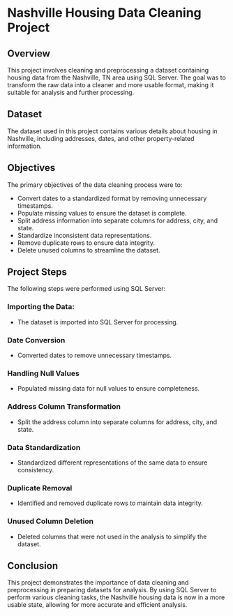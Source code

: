 # Nashville Housing Data Cleaning Project

## Overview
This project involves cleaning and preprocessing a dataset containing housing data from the Nashville, TN area using SQL Server. The goal was to transform the raw data into a cleaner and more usable format, making it suitable for analysis and further processing.

## Dataset
The dataset used in this project contains various details about housing in Nashville, including addresses, dates, and other property-related information.

## Objectives
The primary objectives of the data cleaning process were to:

- Convert dates to a standardized format by removing unnecessary timestamps.
- Populate missing values to ensure the dataset is complete.
- Split address information into separate columns for address, city, and state.
- Standardize inconsistent data representations.
- Remove duplicate rows to ensure data integrity.
- Delete unused columns to streamline the dataset.

## Project Steps

The following steps were performed using SQL Server:

### Importing the Data:

  - The dataset is imported into SQL Server for processing.

### Date Conversion

  - Converted dates to remove unnecessary timestamps.

### Handling Null Values

  - Populated missing data for null values to ensure completeness.

### Address Column Transformation

   - Split the address column into separate columns for address, city, and state.

### Data Standardization

  - Standardized different representations of the same data to ensure consistency.

### Duplicate Removal

  - Identified and removed duplicate rows to maintain data integrity.

### Unused Column Deletion

  - Deleted columns that were not used in the analysis to simplify the dataset.

## Conclusion

This project demonstrates the importance of data cleaning and preprocessing in preparing datasets for analysis. By using SQL Server to perform various cleaning tasks, the Nashville housing data is now in a more usable state, allowing for more accurate and efficient analysis.









